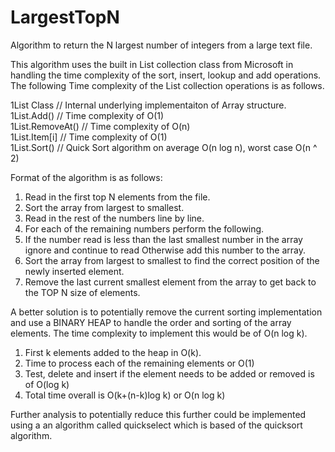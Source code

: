 # LargestTopN
Algorithm to return the N largest number of integers from a large text file.

This algorithm uses the built in List collection class from Microsoft in handling the time complexity of the sort, 
insert, lookup and add operations. The following Time complexity of the List collection operations is as follows.

1List Class       // Internal underlying implementaiton of Array structure.<br>
1List.Add()       // Time complexity of O(1)<br>
1List.RemoveAt()  // Time complexity of O(n)<br>
1List.Item[i]     // Time complexity of O(1)<br>
1List.Sort()      // Quick Sort algorithm on average O(n log n), worst case O(n ^ 2)<br>

Format of the algorithm is as follows:<br>

1. Read in the first top N elements from the file.<br>
2. Sort the array from largest to smallest.<br>
3. Read in the rest of the numbers line by line.
4. For each of the remaining numbers perform the following.
5. If the number read is less than the last smallest number in the array ignore and continue to read Otherwise add this number to the array.<br>
6. Sort the array from largest to smallest to find the correct position of the newly inserted element.
7. Remove the last current smallest element from the array to get back to the TOP N size of elements.

A better solution is to potentially remove the current sorting implementation and use a BINARY HEAP to handle the order and sorting of the array elements. The time complexity to implement this would be of O(n log k).

1. First k elements added to the heap in O(k).
2. Time to process each of the remaining elements or O(1)
3. Test, delete and insert if the element needs to be added or removed is of O(log k)
4. Total time overall is O(k+(n-k)log k) or O(n log k)

Further analysis to potentially reduce this further could be implemented using a an algorithm called quickselect which is based of the quicksort algorithm.

